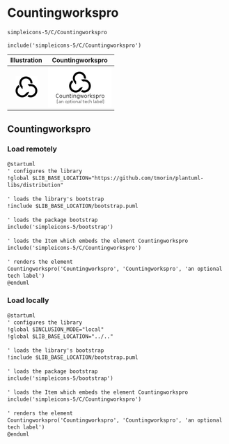 # Countingworkspro


```text
simpleicons-5/C/Countingworkspro
```

```text
include('simpleicons-5/C/Countingworkspro')
```



| Illustration | Countingworkspro |
| :---: | :---: |
| ![illustration for Illustration](../../simpleicons-5/C/Countingworkspro.png) | ![illustration for Countingworkspro](../../simpleicons-5/C/Countingworkspro.Local.png) |




## Countingworkspro

### Load remotely
```plantuml
@startuml
' configures the library
!global $LIB_BASE_LOCATION="https://github.com/tmorin/plantuml-libs/distribution"

' loads the library's bootstrap
!include $LIB_BASE_LOCATION/bootstrap.puml

' loads the package bootstrap
include('simpleicons-5/bootstrap')

' loads the Item which embeds the element Countingworkspro
include('simpleicons-5/C/Countingworkspro')

' renders the element
Countingworkspro('Countingworkspro', 'Countingworkspro', 'an optional tech label')
@enduml
```

### Load locally
```plantuml
@startuml
' configures the library
!global $INCLUSION_MODE="local"
!global $LIB_BASE_LOCATION="../.."

' loads the library's bootstrap
!include $LIB_BASE_LOCATION/bootstrap.puml

' loads the package bootstrap
include('simpleicons-5/bootstrap')

' loads the Item which embeds the element Countingworkspro
include('simpleicons-5/C/Countingworkspro')

' renders the element
Countingworkspro('Countingworkspro', 'Countingworkspro', 'an optional tech label')
@enduml
```

